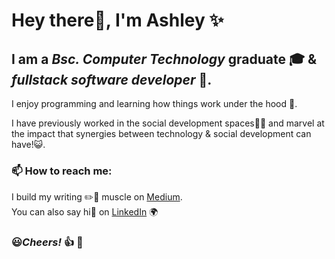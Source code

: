 # Hey there👋, I'm Ashley :sparkles: 

## I am a _**Bsc. Computer Technology**_  graduate :mortar_board:  & _**fullstack software developer**_ :blossom:.<br/>
I enjoy programming and learning how things work under the hood :wrench:.<br/>

I have previously worked in the social development spaces:couple::couple: and marvel at the impact that synergies between technology & social development can have!:smiley_cat:.
<br/>

### 📫 How to reach me: <br/>
I build my writing :pencil2::page_with_curl: muscle on [Medium](https://medium.com/@ashnjoroge).<br/>
You can also say hi:wave: on [LinkedIn](https://www.linkedin.com/in/ashley-njeri-njoroge-404468187/) :earth_africa: 
<br/>

### :smiley:_Cheers!_ :+1: :star2:


<!--
**AshleyN2/AshleyN2** is a ✨ _special_ ✨ repository because its `README.md` (this file) appears on your GitHub profile.

Here are some ideas to get you started:

- 🔭 I’m currently working on ...
- 🌱 I’m currently learning ...
- 👯 I’m looking to collaborate on ...
- 🤔 I’m looking for help with ...
- 💬 Ask me about ...
- 📫 How to reach me: ...
- 😄 Pronouns: ...
- ⚡ Fun fact: ...
-->
